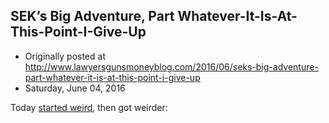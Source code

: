 ## SEK’s Big Adventure, Part Whatever-It-Is-At-This-Point-I-Give-Up

 * Originally posted at http://www.lawyersgunsmoneyblog.com/2016/06/seks-big-adventure-part-whatever-it-is-at-this-point-i-give-up
 * Saturday, June 04, 2016

Today [started weird](https://www.facebook.com/scotterickaufman/posts/10104208854912871?pnref=story), then got weirder: